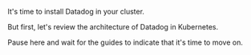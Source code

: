 It's time to install Datadog in your cluster.

But first, let's review the architecture of Datadog in Kubernetes.

Pause here and wait for the guides to indicate that it's time to move on.
